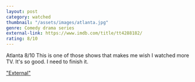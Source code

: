 ```yaml
---
layout: post
category: watched
thumbnail: "/assets/images/atlanta.jpg"
genre: Comedy drama series
external-link: https://www.imdb.com/title/tt4288182/
rating: 8/10
---
```

Atlanta
8/10
This is one of those shows that makes me wish I watched more TV. It's so good. I need to finish it.

["External"](https://www.imdb.com/title/tt4288182/)